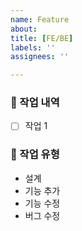 ```yaml
---
name: Feature
about: 
title: [FE/BE]
labels: ''
assignees: ''

---
```


### 📙 작업 내역

- [ ] 작업 1

### 📘 작업 유형

- 설계
- 기능 추가
- 기능 수정
- 버그 수정

